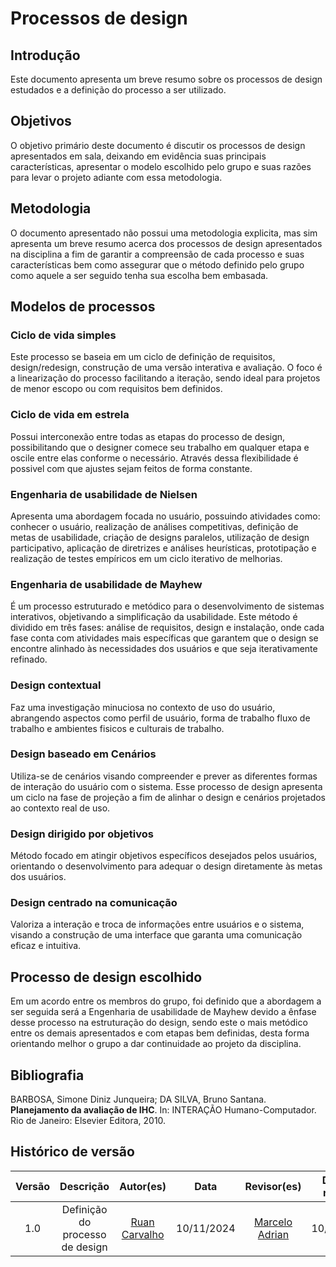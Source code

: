 # Processos de design

## Introdução
Este documento apresenta um breve resumo sobre os processos de design estudados e a definição do processo a ser utilizado.

## Objetivos
O objetivo primário deste documento é discutir os processos de design apresentados em sala, deixando em evidência suas principais características, apresentar o modelo escolhido pelo grupo e suas razões
para levar o projeto adiante com essa metodologia.

## Metodologia
O documento apresentado não possui uma metodologia explicita, mas sim apresenta um breve resumo acerca dos processos de design apresentados na disciplina a fim de garantir a compreensão de cada processo e suas
características bem como assegurar que o método definido pelo grupo como aquele a ser seguido tenha sua escolha bem embasada.

## Modelos de processos

### Ciclo de vida simples
Este processo se baseia em um ciclo de definição de requisitos, design/redesign, construção de uma versão interativa e avaliação. O foco é a linearização do processo facilitando a iteração, sendo ideal para projetos de menor escopo ou com requisitos bem definidos.

### Ciclo de vida em estrela
Possui interconexão entre todas as etapas do processo de design, possibilitando que o designer comece seu trabalho em qualquer etapa e oscile entre elas conforme o necessário. Através dessa flexibilidade é possivel com que ajustes sejam feitos de forma constante.

### Engenharia de usabilidade de Nielsen
Apresenta uma abordagem focada no usuário, possuindo atividades como: conhecer o usuário, realização de análises competitivas, definição de metas de usabilidade, criação de designs paralelos, utilização de design participativo, aplicação de diretrizes e análises heurísticas, prototipação e realização de testes empíricos em um ciclo iterativo de melhorias.

### Engenharia de usabilidade de Mayhew
É um processo estruturado e metódico para o desenvolvimento de sistemas interativos, objetivando a simplificação da usabilidade.
Este método é dividido em três fases: análise de requisitos, design e instalação, onde cada fase conta com atividades mais específicas que garantem que o design se encontre alinhado às necessidades dos usuários e que seja iterativamente refinado.

### Design contextual
Faz uma investigação minuciosa no contexto de uso do usuário, abrangendo aspectos como perfil de usuário, forma de trabalho fluxo de trabalho e ambientes fisicos e culturais de trabalho.

### Design baseado em Cenários
Utiliza-se de cenários visando compreender e prever as diferentes formas de interação do usuário com o sistema.
Esse processo de design apresenta um ciclo na fase de projeção a fim de alinhar o design e cenários projetados ao contexto real de uso.

### Design dirigido por objetivos
Método focado em atingir objetivos específicos desejados pelos usuários, orientando o desenvolvimento para adequar o design diretamente às metas dos usuários.

### Design centrado na comunicação
Valoriza a interação e troca de informações entre usuários e o sistema, visando a construção de uma interface que garanta uma comunicação eficaz e intuitiva.

## Processo de design escolhido
Em um acordo entre os membros do grupo, foi definido que a abordagem a ser seguida será a Engenharia de usabilidade de Mayhew devido a ênfase desse processo na estruturação do design, sendo este o mais metódico entre os demais apresentados e com etapas bem definidas, desta forma orientando melhor o grupo a dar continuidade ao projeto da disciplina.

## Bibliografia
BARBOSA, Simone Diniz Junqueira; DA SILVA, Bruno Santana. **Planejamento da avaliação de IHC**. In: INTERAÇÃO Humano-Computador. Rio de Janeiro: Elsevier Editora, 2010.

## Histórico de versão
|Versão|Descrição|Autor(es)|Data|Revisor(es)|Data de revisão|
|:---:|:---:|:---:|:---:|:---:|:---:|
|1.0|Definição do processo de design|[Ruan Carvalho](https://github.com/Ruan-Carvalho)|10/11/2024| [Marcelo Adrian](https://github.com/Marcelo-Adrian) | 10/11/2024|
